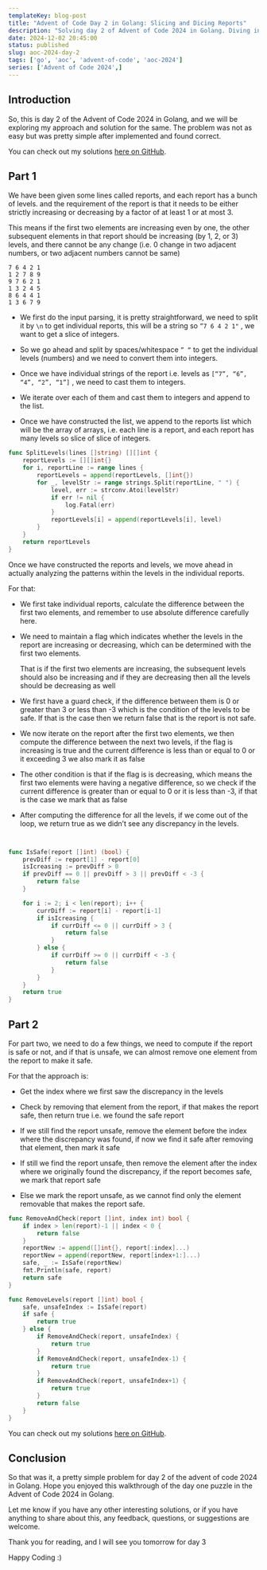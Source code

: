 ```yaml
---
templateKey: blog-post
title: "Advent of Code Day 2 in Golang: Slicing and Dicing Reports"
description: "Solving day 2 of Advent of Code 2024 in Golang. Diving into one of the possible approaches to the puzzle."
date: 2024-12-02 20:45:00
status: published
slug: aoc-2024-day-2
tags: ['go', 'aoc', 'advent-of-code', 'aoc-2024']
series: ['Advent of Code 2024',]
---
```


## Introduction

So, this is day 2 of the Advent of Code 2024 in Golang, and we will be exploring my approach and solution for the same. The problem was not as easy but was pretty simple after implemented and found correct.

You can check out my solutions [here on GitHub](https://github.com/Mr-Destructive/advent_of_code/blob/main/2024/src/day02/main.go).

## Part 1

We have been given some lines called reports, and each report has a bunch of levels. and the requirement of the report is that it needs to be either strictly increasing or decreasing by a factor of at least 1 or at most 3.

This means if the first two elements are increasing even by one, the other subsequent elements in that report should be increasing (by 1, 2, or 3) levels, and there cannot be any change (i.e. 0 change in two adjacent numbers, or two adjacent numbers cannot be same)

```plaintext
7 6 4 2 1
1 2 7 8 9
9 7 6 2 1
1 3 2 4 5
8 6 4 4 1
1 3 6 7 9
```

* We first do the input parsing, it is pretty straightforward, we need to split it by `\n` to get individual reports, this will be a string so `”7 6 4 2 1"` , we want to get a slice of integers.
    
* So we go ahead and split by spaces/whitespace `” “` to get the individual levels (numbers) and we need to convert them into integers.
    
* Once we have individual strings of the report i.e. levels as `[“7”, “6”, “4”, “2”, “1”]` , we need to cast them to integers.
    
* We iterate over each of them and cast them to integers and append to the list.
    
* Once we have constructed the list, we append to the reports list which will be the array of arrays, i.e. each line is a report, and each report has many levels so slice of slice of integers.
    

```go
func SplitLevels(lines []string) [][]int {
	reportLevels := [][]int{}
	for i, reportLine := range lines {
		reportLevels = append(reportLevels, []int{})
		for _, levelStr := range strings.Split(reportLine, " ") {
			level, err := strconv.Atoi(levelStr)
			if err != nil {
				log.Fatal(err)
			}
			reportLevels[i] = append(reportLevels[i], level)
		}
	}
	return reportLevels
}
```

Once we have constructed the reports and levels, we move ahead in actually analyzing the patterns within the levels in the individual reports.

For that:

* We first take individual reports, calculate the difference between the first two elements, and remember to use absolute difference carefully here.
    
* We need to maintain a flag which indicates whether the levels in the report are increasing or decreasing, which can be determined with the first two elements.
    
    That is if the first two elements are increasing, the subsequent levels should also be increasing and if they are decreasing then all the levels should be decreasing as well
    
* We first have a guard check, if the difference between them is 0 or greater than 3 or less than -3 which is the condition of the levels to be safe. If that is the case then we return false that is the report is not safe.
    
* We now iterate on the report after the first two elements, we then compute the difference between the next two levels, if the flag is increasing is true and the current difference is less than or equal to 0 or it exceeding 3 we also mark it as false
    
* The other condition is that if the flag is is decreasing, which means the first two elements were having a negative difference, so we check if the current difference is greater than or equal to 0 or it is less than -3, if that is the case we mark that as false
    
* After computing the difference for all the levels, if we come out of the loop, we return true as we didn’t see any discrepancy in the levels.
    

```go


func IsSafe(report []int) (bool) {
	prevDiff := report[1] - report[0]
	isIcreasing := prevDiff > 0
	if prevDiff == 0 || prevDiff > 3 || prevDiff < -3 {
		return false
	}

	for i := 2; i < len(report); i++ {
		currDiff := report[i] - report[i-1]
		if isIcreasing {
			if currDiff <= 0 || currDiff > 3 {
				return false
			}
		} else {
			if currDiff >= 0 || currDiff < -3 {
				return false
			}
		}
	}
	return true
}
```

## Part 2

For part two, we need to do a few things, we need to compute if the report is safe or not, and if that is unsafe, we can almost remove one element from the report to make it safe.

For that the approach is:

* Get the index where we first saw the discrepancy in the levels
    
* Check by removing that element from the report, if that makes the report safe, then return true i.e. we found the safe report
    
* If we still find the report unsafe, remove the element before the index where the discrepancy was found, if now we find it safe after removing that element, then mark it safe
    
* If still we find the report unsafe, then remove the element after the index where we originally found the discrepancy, if the report becomes safe, we mark that report safe
    
* Else we mark the report unsafe, as we cannot find only the element removable that makes the report safe.
    

```go
func RemoveAndCheck(report []int, index int) bool {
	if index > len(report)-1 || index < 0 {
		return false
	}
	reportNew := append([]int{}, report[:index]...)
	reportNew = append(reportNew, report[index+1:]...)
	safe, _ := IsSafe(reportNew)
	fmt.Println(safe, report)
	return safe
}

func RemoveLevels(report []int) bool {
	safe, unsafeIndex := IsSafe(report)
	if safe {
		return true
	} else {
		if RemoveAndCheck(report, unsafeIndex) {
			return true
		}
		if RemoveAndCheck(report, unsafeIndex-1) {
			return true
		}
		if RemoveAndCheck(report, unsafeIndex+1) {
			return true
		}
		return false
	}
}
```

You can check out my solutions [here on GitHub](https://github.com/Mr-Destructive/advent_of_code/blob/main/2024/src/day02/main.go).

## Conclusion

So that was it, a pretty simple problem for day 2 of the advent of code 2024 in Golang. Hope you enjoyed this walkthrough of the day one puzzle in the Advent of Code 2024 in Golang.

Let me know if you have any other interesting solutions, or if you have anything to share about this, any feedback, questions, or suggestions are welcome.

Thank you for reading, and I will see you tomorrow for day 3

Happy Coding :)
